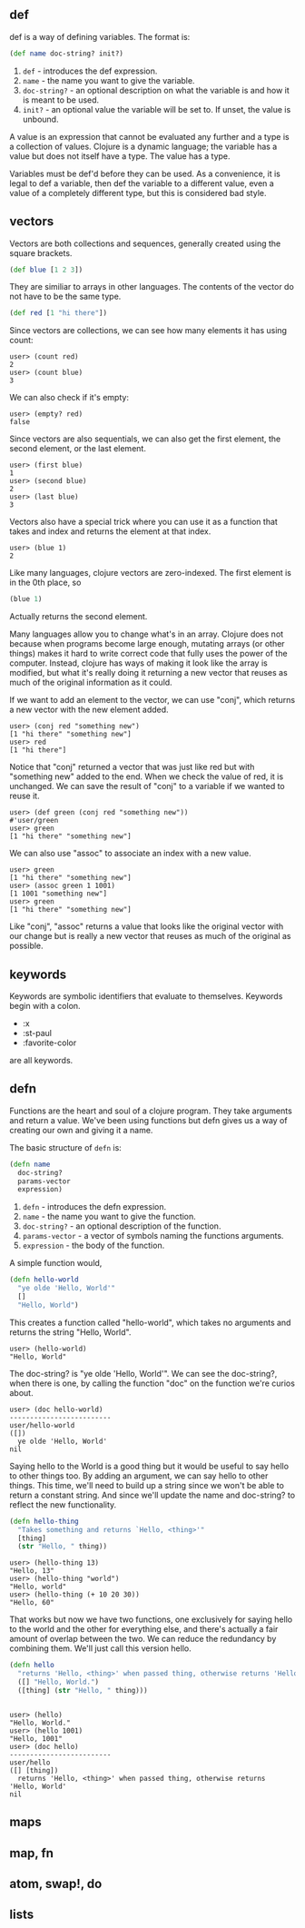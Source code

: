 
## def

def is a way of defining variables.  The format is:

```clojure
(def name doc-string? init?)
```

1. ```def``` - introduces the def expression.
2. ```name``` - the name you want to give the variable.
3. ```doc-string?``` -  an optional description on what the variable is and how it is
meant to be used.
4. ```init?``` - an optional value the variable will be set to.  If unset, the value is unbound.

A value is an expression that cannot be evaluated any further and a
type is a collection of values.  Clojure is a dynamic language; the
variable has a value but does not itself have a type.  The value has a
type.

Variables must be def'd before they can be used.  As a convenience, it is legal to
def a variable, then def the variable to a different value, even a value of a completely
different type, but this is considered bad style.

## vectors

Vectors are both collections and sequences, generally created using the square brackets.

```clojure
(def blue [1 2 3])
```

They are similiar to arrays in other languages.  The contents of the
vector do not have to be the same type.

```clojure
(def red [1 "hi there"])
```

Since vectors are collections, we can see how many elements it has using count:

```
user> (count red)
2
user> (count blue)
3
```

We can also check if it's empty:

```
user> (empty? red)
false
```

Since vectors are also sequentials, we can also get the first element, the
second element, or the last element.

```
user> (first blue)
1
user> (second blue)
2
user> (last blue)
3
```

Vectors also have a special trick where you can use it as a function that takes
and index and returns the element at that index.

```
user> (blue 1)
2
```

Like many languages, clojure vectors are zero-indexed.  The first
element is in the 0th place, so

```clojure
(blue 1)
```
Actually returns the second element.

Many languages allow you to change what's in an array.  Clojure does
not because when programs become large enough, mutating arrays (or
other things) makes it hard to write correct code that fully uses the
power of the computer.  Instead, clojure has ways of making it look like
the array is modified, but what it's really doing it returning a new vector
that reuses as much of the original information as it could.

If we want to add an element to the vector, we can use "conj", which
returns a new vector with the new element added.

```
user> (conj red "something new")
[1 "hi there" "something new"]
user> red
[1 "hi there"]
```

Notice that "conj" returned a vector that was just like red but with
"something new" added to the end.  When we check the value of red, it
is unchanged.  We can save the result of "conj" to a variable if we
wanted to reuse it.

```
user> (def green (conj red "something new"))
#'user/green
user> green
[1 "hi there" "something new"]
```

We can also use "assoc" to associate an index with a new value.

```
user> green
[1 "hi there" "something new"]
user> (assoc green 1 1001)
[1 1001 "something new"]
user> green
[1 "hi there" "something new"]
```

Like "conj", "assoc" returns a value that looks like the original
vector with our change but is really a new vector that reuses as much
of the original as possible.

## keywords

Keywords are symbolic identifiers that evaluate to themselves.
Keywords begin with a colon.

+ :x
+ :st-paul
+ :favorite-color

are all keywords.

## defn

Functions are the heart and soul of a clojure program.  They take
arguments and return a value.  We've been using functions but defn
gives us a way of creating our own and giving it a name.

The basic structure of ```defn``` is:

```clojure
(defn name
  doc-string?
  params-vector
  expression)
```

1. ```defn``` - introduces the defn expression.
2. ```name``` - the name you want to give the function.
3. ```doc-string?``` - an optional description of the function.
4. ```params-vector``` - a vector of symbols naming the functions arguments.
5. ```expression``` - the body of the function.

A simple function would,

```clojure
(defn hello-world
  "ye olde 'Hello, World'"
  []
  "Hello, World")
```

This creates a function called "hello-world", which takes no arguments and returns the string "Hello, World".

```
user> (hello-world)
"Hello, World"
```

The doc-string? is "ye olde 'Hello, World'".  We can see the doc-string?, when there is one, by calling the function "doc"
on the function we're curios about.

```
user> (doc hello-world)
-------------------------
user/hello-world
([])
  ye olde 'Hello, World'
nil
```

Saying hello to the World is a good thing but it would be useful to
say hello to other things too.  By adding an argument, we can say
hello to other things.  This time, we'll need to build up a string
since we won't be able to return a constant string.  And since we'll
update the name and doc-string? to reflect the new functionality.

```clojure
(defn hello-thing
  "Takes something and returns `Hello, <thing>'"
  [thing]
  (str "Hello, " thing))
```

```
user> (hello-thing 13)
"Hello, 13"
user> (hello-thing "world")
"Hello, world"
user> (hello-thing (+ 10 20 30))
"Hello, 60"
```

That works but now we have two functions, one exclusively for saying
hello to the world and the other for everything else, and there's
actually a fair amount of overlap between the two.  We can reduce the
redundancy by combining them.  We'll just call this version hello.

```clojure
(defn hello
  "returns 'Hello, <thing>' when passed thing, otherwise returns 'Hello, World'"
  ([] "Hello, World.")
  ([thing] (str "Hello, " thing)))
```

```

user> (hello)
"Hello, World."
user> (hello 1001)
"Hello, 1001"
user> (doc hello)
-------------------------
user/hello
([] [thing])
  returns 'Hello, <thing>' when passed thing, otherwise returns 'Hello, World'
nil
```

## maps

## map, fn

## atom, swap!, do

## lists


